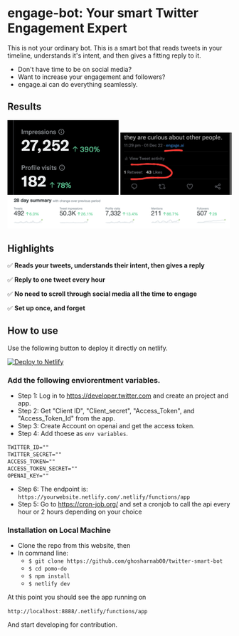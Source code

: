# engage-bot: Your smart Twitter Engagement Expert

This is not your ordinary bot. This is a smart bot that reads tweets in your timeline, understands it's intent, and then gives a fitting reply to it. 

* Don't have time to be on social media?
* Want to increase your engagement and followers?
* engage.ai can do everything seamlessly. 

## Results

<img src="public/engagement.png" data-canonical-src="public/engagement.png" width="250" />
<img src="public/retweetengagement.jpeg" data-canonical-src="public/retweetengagement.png" width="250" />
<img src="public/stats.png" data-canonical-src="public/stats.png" width="500" />




## Highlights

✅ **Reads your tweets, understands their intent, then gives a reply**

✅ **Reply to one tweet every hour**

✅ **No need to scroll through social media all the time to engage**

✅ **Set up once, and forget**




## How to use

Use the following button to deploy it directly on netlify.

[![Deploy to Netlify](https://www.netlify.com/img/deploy/button.svg)](https://app.netlify.com/start/deploy?repository=https://github.com/ghosharnab00/twitter-bot-smart)


### Add the following enviorentment variables. 

* Step 1: Log in to https://developer.twitter.com and create an project and app. 
* Step 2: Get "Client ID", "Client_secret", "Access_Token", and "Access_Token_Id" from the app.
* Step 3: Create Account on openai and get the access token.
* Step 4: Add thoese as `env variables`.

```
TWITTER_ID=""
TWITTER_SECRET=""
ACCESS_TOKEN=""
ACCESS_TOKEN_SECRET=""
OPENAI_KEY=""
```
* Step 6: The endpoint is: ```https://yourwebsite.netlify.com/.netlify/functions/app```
* Step 5: Go to https://cron-job.org/ and set a cronjob to call the api every hour or 2 hours depending on your choice
### Installation on Local Machine

* Clone the repo from this website, then
* In command line:
  * ```$ git clone https://github.com/ghosharnab00/twitter-smart-bot```
  * ```$ cd pomo-do```
  * ```$ npm install```
  * ```$ netlify dev```

 At this point you should see the app running on 

 ```http://localhost:8888/.netlify/functions/app```


  
 And start developing for contribution.




